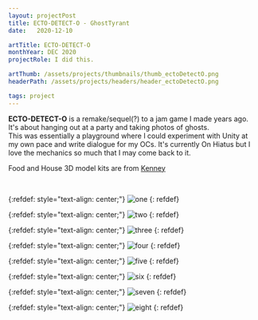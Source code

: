 ```yaml
---
layout: projectPost
title: ECTO-DETECT-O - GhostTyrant
date:   2020-12-10

artTitle: ECTO-DETECT-O
monthYear: DEC 2020
projectRole: I did this.

artThumb: /assets/projects/thumbnails/thumb_ectoDetectO.png
headerPath: /assets/projects/headers/header_ectoDetectO.png

tags: project
---
```


<b>ECTO-DETECT-O</b> is a remake/sequel(?) to a jam game I made years ago. It's about hanging out at a party and taking photos of ghosts.
<br>This was essentially a playground where I could experiment with Unity at my own pace and write dialogue for my OCs. It's currently On Hiatus but I love the mechanics so much that I may come back to it.

Food and House 3D model kits are from [Kenney](https://kenney.nl/)

<br>

{:refdef: style="text-align: center;"}
![one](/assets/projects/ectoDetectO_0.png)
{: refdef}

{:refdef: style="text-align: center;"}
![two](/assets/projects/ectoDetectO_1.png)
{: refdef}

{:refdef: style="text-align: center;"}
![three](/assets/projects/ectoDetectO_2.png)
{: refdef}

{:refdef: style="text-align: center;"}
![four](/assets/projects/ectoDetectO_3.png)
{: refdef}

{:refdef: style="text-align: center;"}
![five](/assets/projects/ectoDetectO_4.png)
{: refdef}

{:refdef: style="text-align: center;"}
![six](/assets/projects/ectoDetectO_5.png)
{: refdef}

{:refdef: style="text-align: center;"}
![seven](/assets/projects/ectoDetectO_6.png)
{: refdef}

{:refdef: style="text-align: center;"}
![eight](/assets/projects/ectoDetectO_7.png)
{: refdef}